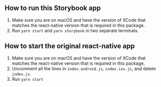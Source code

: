 ## How to run this Storybook app

1. Make sure you are on macOS and have the version of XCode that matches the
  react-native version that is required in this package.
2. Run `yarn start` and `yarn storybook` in two separate terminals.

## How to start the original react-native app

1. Make sure you are on macOS and have the version of XCode that matches the
  react-native version that is required in this package.
2. Uncomment all the lines in `index.android.js`, `index.ios.js`, and delete
  `index.js`.
3. Run `yarn start`
